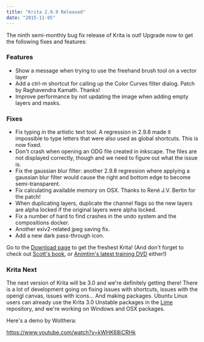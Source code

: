 ```yaml
---
title: "Krita 2.9.9 Released"
date: "2015-11-05"
---
```


The ninth semi-monthly bug fix release of Krita is out! Upgrade now to get the following fixes and features:

### Features

- Show a message when trying to use the freehand brush tool on a vector layer
- Add a ctrl-m shortcut for calling up the Color Curves filter dialog. Patch by Raghavendra Kamath. Thanks!
- Improve performance by not updating the image when adding empty layers and masks.

### Fixes

- Fix typing in the artistic text tool. A regression in 2.9.8 made it impossible to type letters that were also used as global shortcuts. This is now fixed.
- Don't crash when opening an ODG file created in inkscape. The files are not displayed correctly, though and we need to figure out what the issue is.
- Fix the gaussian blur filter: another 2.9.8 regression where applying a gaussian blur filter would cause the right and bottom edge to become semi-transparent.
- Fix calculating available memory on OSX. Thanks to René J.V. Bertin for the patch!
- When duplicating layers, duplicate the channel flags so the new layers are alpha locked if the original layers were alpha locked.
- Fix a number of hard to find crashes in the undo system and the compositions docker.
- Another exiv2-related jpeg saving fix.
- Add a new dark pass-through icon.

Go to the [Download page](https://krita.org/download/krita-desktop/) to get the freshest Krita! (And don't forget to check out [Scott's book](/posts/new-krita-book-release-and-giveaway/), or [Animtim's latest training DVD](/posts/secrets-of-krita-the-third-krita-training-dvd/) either!)

### Krita Next

The next version of Krita will be 3.0 and we're definitely getting there! There is a lot of development going on fixing issues with shortcuts, issues with the opengl canvas, issues with icons... And making packages. Ubuntu Linux users can already use the Krita 3.0 Unstable packages in the [Lime](https://launchpad.net/~dimula73/+archive/ubuntu/krita) repository, and we're working on Windows and OSX packages.

Here's a demo by Wolthera:

https://www.youtube.com/watch?v=kWHK68iCRHk
